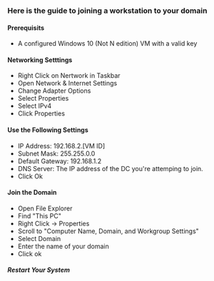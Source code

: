 <h3>Here is the guide to joining a workstation to your domain</h3>
<h4>Prerequisits</h4>
<ul><li>A configured Windows 10 (Not N edition) VM with a valid key</li></ul>
<h4>Networking Setttings</h4>
<ul>
<li>Right Click on Nertwork in Taskbar</li>
<li>Open Network & Internet Settings</li>
<li>Change Adapter Options</li>
<li>Select Properties</li>
<li>Select IPv4</li>
<li>Click Properties</li>
</ul>
<h4>Use the Following Settings</h4>
<ul>
<li>IP Address: 192.168.2.[VM ID]</li>
<li>Subnet Mask: 255.255.0.0</li>
<li>Default Gateway: 192.168.1.2</li>
<li>DNS Server: The IP address of the DC you're attemping to join.</li>
<li>Click Ok</li>
</ul>
<h4>Join the Domain</h4>
<ul>
<li>Open File Explorer</li>
<li>Find "This PC"</li>
<li>Right Click -> Properties</li>
<li> Scroll to "Computer Name, Domain, and Workgroup Settings"</li>
<li>Select Domain</li>
<li>Enter the name of your domain</li>
<li>Click ok</li>
</ul>
<h5>Restart Your System</h5>
